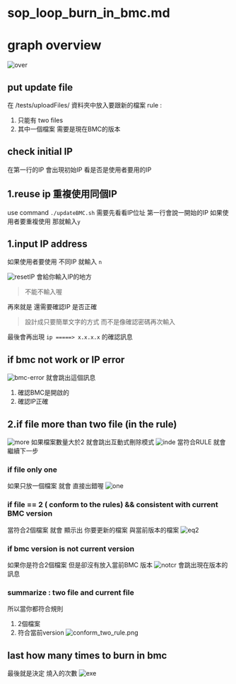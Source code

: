 #  sop\_loop\_burn\_in\_bmc.md
# graph overview
![over](../pic/overview_graph.png)
## put update file
在 /tests/uploadFiles/ 資料夾中放入要跟新的檔案
rule :
1. 只能有 two files
2. 其中一個檔案 需要是現在BMC的版本
## check initial IP
在第一行的IP 會出現初始IP
看是否是使用者要用的IP

## 1.reuse ip 重複使用同個IP
use command `./updateBMC.sh`
需要先看看IP位址
第一行會說一開始的IP
如果使用者要重複使用 
那就輸入`y`

## 1.input IP address
如果使用者要使用
不同IP 就輸入 `n`

![resetIP](../pic/reset_ip.png)
會給你輸入IP的地方
> 不能不輸入喔 

再來就是 還需要確認IP 是否正確
> 設計成只要簡單文字的方式
> 而不是像確認密碼再次輸入

最後會再出現 `ip =====> x.x.x.x`
的確認訊息

## if bmc not work or IP error
![bmc-error](../pic/error_bmc_no_work.png)
就會跳出這個訊息 
1. 確認BMC是開啟的
2. 確認IP正確

## 2.if file more than two file (in the rule)
![more](../pic/more_than2.png)
如果檔案數量大於2
就會跳出互動式刪除模式
![inde](../pic/interactive_de.png)
當符合RULE 就會繼續下一步

### if file only one
如果只放一個檔案 就會
直接出錯喔
![one](../pic/one_file.png)

### if file == 2 ( conform to the rules) && consistent with current BMC version
當符合2個檔案 就會
顯示出 你要更新的檔案
與當前版本的檔案
![eq2](../pic/comforn_2_file.png)

### if bmc version is not current version 
如果你是符合2個檔案
但是卻沒有放入當前BMC 版本
![notcr](../pic/two_not_current.png)
會跳出現在版本的訊息

### summarize : two file and current file
所以當你都符合規則 
1. 2個檔案
2. 符合當前version
![conform\_two\_rule.png](../pic/conform_two_rule.png)

## last how many times to burn in bmc 
最後就是決定 
燒入的次數
![exe](../pic/exe.png)




